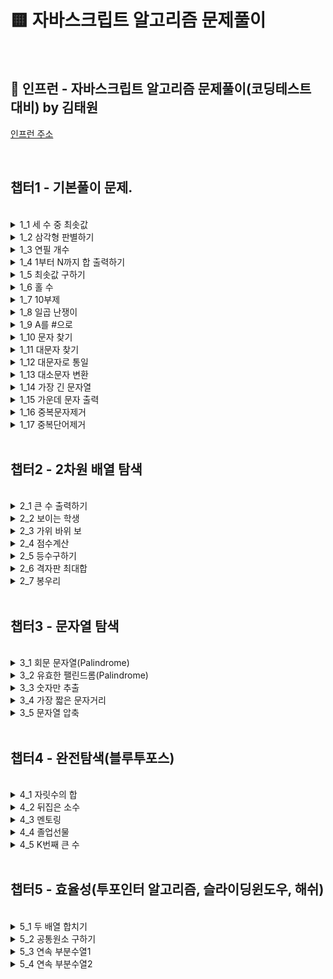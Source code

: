 # 🟨 자바스크립트 알고리즘 문제풀이 

<br>

## 📀 인프런 - 자바스크립트 알고리즘 문제풀이(코딩테스트 대비) by 김태원 

[인프런 주소](https://www.inflearn.com/course/%EC%9E%90%EB%B0%94%EC%8A%A4%ED%81%AC%EB%A6%BD%ED%8A%B8-%EC%95%8C%EA%B3%A0%EB%A6%AC%EC%A6%98-%EB%AC%B8%EC%A0%9C%ED%92%80%EC%9D%B4)

<br>

## 챕터1 - 기본풀이 문제. 

<br>

<details>
<summary>1_1 세 수 중 최솟값</summary>
<div markdown="1">       
<br>
 
 ### ❓ Question
 
 <pre>  100이하의 자연수 A, B, C를 입력받아 세 수 중 가장 작은 값을 출력하는 프로그램을 작성하 세요.(정렬을 사용하면 안됩니다) </pre>
 
 <br>
 
 ### ‼️ Solution 
 
 ```javascript
 function solution(a, b, c) {
    let answer;
    if (a < b) 
        answer = a;
    else 
        answer = b;
    if (c < answer) 
        answer = c;
    return answer;
}

console.log(solution(2, 5, 1));
 ```
 
 <br>
 
 ### ⁉️ Alternative Solution
 
  ```javascript
 function solution(a, b, c) {
    let temp = [a,b,c]
    let answer = Math.max.apply(null, temp)
    let answer2 = Math.max(...temp)

    console.log(answer)
    console.log(answer2)
}

solution(2, 5, 1)
```

 <pre>
 1. 선생님은 일단 if 문으로 간단하게 끝내셨다.
 2. 나는 Math.max를 사용하여서 값을 뽑고싶었고, 하지만 해당 메소드는 배열로 출력하면 
    NaN(Not a Number)가 출력되기 때문에 알아보니 전개연산자<Spread Operator>나 apply 메소드
    를 통해서 배열 파라미터를 전할 수 있었다.
 </pre>

</div>
</details>
 
 <details>
<summary>1_2 삼각형 판별하기</summary>
<div markdown="1">       
<br>
 
 ### ❓ Question
 
 <pre>  1길이가 서로 다른 A, B, C 세 개의 막대 길이가 주어지면 이 세 막대로 삼각형을 만들 수 있으면 
 “YES"를 출력하고, 만들 수 없으면 ”NO"를 출력한다. </pre>
 
 <br>
 
 ### ‼️ Solution
 
 ```javascript
 function solution(a, b, c) {
    let answer = "YES",
        max;
    let tot = a + b + c;
    if (a > b) 
        max = a;
    else 
        max = b;
    if (c > max) 
        max = c;
    if (tot - max <= max) 
        answer = "NO";
    return answer;
}

console.log(solution(13, 33, 17));
 ```
 
 <br>
 
 <pre>
 💬 일단 짚고 넘어가야 할 것은, 제일 긴변은 나머지 두 선의 합보다 작아서는 
    안되는 것입니다. 그렇기 때문에 if문으로 입력값 3개 중 최댓값을 구한 후, 
    sum값에서 max를 빼고, 그 값이 max 값보다 작으면 삼각형이 될 수 없다.
 </pre>

</div>
</details>
 
 <details>
<summary>1_3 연필 개수</summary>
<div markdown="1">       
<br>
 
 ### ❓ Question
 
 <pre>  연필 1 다스는 12자루입니다. 학생 1인당 연필을 1자루씩 나누어 준다고 
 할 때 N명이 학생수 를 입력하면 필요한 연필의 다스 수를 계산하는 프로그램을 작성하세요. </pre>
 
 <br>
 
 ### ‼️ Solution
 
 ```javascript
function solution(n) 
{
    let answer;
    answer = Math.ceil(n / 12);
    return answer;
}

console.log(solution(178));
 ```
 
 <br>
 
 <pre>
 💬 Math.ceil() 메소드만 알면 굉장히 간단한 문제였다. 한 다스에 12개,
    즉 입력을 12로 나누고, 나머지 값을 무조건 반올림해주면 되는 문제다.

    여기서 추가로 Math.float()는 반대로 무조건 내림값을 출력 
               Math.round()는 0.5이상은 반올림해주는 메소드. 
 </pre>

</div>
</details>
 
 <details>
<summary>1_4 1부터 N까지 합 출력하기</summary>
<div markdown="1">       
<br>
 
 ### ❓ Question
 
 <pre>  자연수 N이 입력되면 1부터 N까지의 합을 출력하는 프로그램을 작성하세요.
 </pre>
 
 <br>
 
 ### ‼️ Solution
 
 ```javascript
function solution(n) {
    let answer = 0;
    for (let i = 1; i <= n; i++) {
        answer = answer + i;
    }

    return answer;
}

console.log(solution(10));
 ```
 
 <br>
 
 ### ⁉️ Alternative Solution
 
  ```javascript
 function solution(arr){
  let answer = 0;
  let answer2 = 0;
  answer = arr.reduce((accumulator, curr) => accumulator + curr)
  arr.forEach(function(el){answer2+=el});
  
  console.log(answer2)
  return answer, 
}
arr = [1,2,3,4,5,6]
console.log(solution(arr));
```

 <pre>
 💬 배열이아닌 파라미터가 숫자하나인 입력값을 받을때 제일 단순한 방법은 
    for문으로 누적합을 구하는 것 같고 배열일때 누적합을 구하는 것도 for문
    사용을 할 수 있지만 reduce() 메소드나 forEach() 메소드로 구할 수 있다.
 </pre>

</div>
</details>

<details>
<summary>1_5 최솟값 구하기</summary>
<div markdown="1">       
<br>
 
 ### ❓ Question
 
 <pre>  7개의 수가 주어지면 그 숫자 중 가장 작은 수를 출력하는 프로그램을 작성하세요.
 </pre>
 
 <br>
 
 ### ‼️ Solution
 
 ```javascript
function solution(arr) {
    let answer,
    let min = Number.MAX_SAFE_INTEGER;
    for (let i = 1; i < arr.length; i++) {
        if (arr[i] < min) 
            min = arr[i];
        }
    answer = min;
    return answer;

}
let arr = [5,7,1,3,2,9,11];
console.log(solution(arr));
 ```
 
 <br>
 
 ### ⁉️ Alternative Solution
 
  ```javascript
 function solution(arr){
  answer = Math.min(...arr);
  return answer;
}
let arr=[5,7,1,3,2,9,11]
console.log(solution(arr));
```

 <pre>
 💬 선생님의 첫번 째 솔루션은 최솟값을 넣을 변수에 MAX_SAFE_INTEGER로 초기화
    하고, for문으로 돌리면서 그 변수와 if문으로 비교하며, 더 작으면 그 변수값에 
    최솟값을 넣는 방식이고, 대체 솔루션은 Math.min()메소드를 사용하는 건데, 
    해당 메소드는 배열을 넣으면 NaN이 나오게된다. 그래서 전개 연산자를 사용해주면
    인식하여, 정상작동하는 것을 볼 수 있다. 
 </pre>

</div>
</details>
 
 <details>
<summary>1_6 홀 수</summary>
<div markdown="1">       
<br>
 
 ### ❓ Question
 
 <pre>  7개의 자연수가 주어질 때, 이들 중 홀수인 자연수들을 모두 골라 그 합을 구하고, 고른 홀수들 중 최소값을 찾는 프로그램을 작성하세요.
 </pre>
 
 <br>
 
 ### ‼️ Solution
 
 ```javascript
function solution(nat_num){
  let answer = [], sum =0, min = Number.MAX_SAFE_INTEGER;
  for (let i =0;i<nat_num.length;i++)
  {
      if((nat_num[i]%2)!==0){
          sum += nat_num[i];
          if (nat_num[i] < min) min = nat_num[i];
      }
  }   
  answer.push(sum);
  answer.push(min);
  return answer;
}
nat_num = [12,77,38,41,53,92,85]
console.log(solution(nat_num));
 ```
 
 <br>
 
 
 <pre>
 💬 7개의 자연수중에 홀수만 골라 출력하는거니, 일단 변수 answer를 리스트로
    초기화해주고 if문으로 홀수를 골라준다음에 또 다른 if문으로 최솟값이 나올때마다
    최소 변수에 그 값을 넣어주고, push() 메소드로 answer에 넣어준다. 
 </pre>

</div>
</details>

 <details>
<summary>1_7 10부제</summary>
<div markdown="1">       
<br>
 
 ### ❓ Question
 
 <pre>  서울시는 6월 1일부터 교통 혼잡을 막기 위해서 자동차 10부제를 시행한다. 자동차 10부제는 자동차 번호의 일의 자리 숫자와 
 <br>   날짜의 일의 자리 숫자가 일치하면 해당 자동차의 운행을 금 지하는 것이다. 예를 들어, 자동차 번호의 일의 자리 숫자가 7이면 7일,
 <br>   17일, 27일에 운행하 지 못한다. 또한, 자동차 번호의 일의 자리 숫자가 0이면 10일, 20일, 30일에 운행하지 못한 다.
 <br>
   여러분들은 일일 경찰관이 되어 10부제를 위반하는 자동차의 대수를 세는 봉사활동을 하려고 한다. 날짜의 일의 자리 숫자가 주어지고 
<br>   7대의 자동차 번호의 끝 두 자리 수가 주어졌을 때 위반하는 자동차의 대수를 출력하는 프로그램을 작성하세요.
 </pre>
 
 <br>
 
 ### ‼️ Solution
 
 ```javascript
function solution(day, arr) {
    let answer = 0;
    for (let x of arr) {
        if (x % 10 == day) 
            answer++;
        }
    
    return answer;
}
arr=[25, 23, 11, 47, 53, 17, 33];
console.log(solution(3, arr));
 ```
 
 <br>
 
 <pre>
 💬  십의 자리의 숫자들을 일단 10으로 나머지 연산을 하면 1의 자리만 남겠고 그것을 날짜의 일의 자리와 
     if문으로 비교해서 걸리면 하나씩 카운트하게끔 하면 된다. 
 </pre>

</div>
</details>

 <details>
<summary>1_8 일곱 난쟁이</summary>
<div markdown="1">       
<br>
 
 ### ❓ Question
 
 <pre> 왕비를 피해 일곱 난쟁이들과 함께 평화롭게 생활하고 있던 백설공주에게 위기가 찾아왔다. 일과를 마치고 돌아온 난쟁이가 
 <br> 일곱 명이 아닌 아홉 명이었던 것이다. 아홉 명의 난쟁이는 모두 자신이 "백설 공주와 일곱 난쟁이"의 주인공이라고 주장했다. 
 <br> 뛰어난 수학적 직관력을 가지고 있던 백설공주는, 다행스럽게도 일곱 난쟁이의 키의 합이 100이 됨을 기억해 냈다.
<br> 아홉 난쟁이의 키가 주어졌을 때, 백설공주를 도와 일곱 난쟁이를 찾는 프로그램을 작성하시오.
 </pre>
 
 <br>
 
 ### ‼️ Solution
 
 ```javascript
function solution(arr){
  let answer=arr;
  let sum=answer.reduce((a, b)=>a+b, 0);
  for(let i=0; i<8; i++){
      for(let j=i+1; j<9; j++){
          if((sum-(answer[i]+answer[j]))==100){
              answer.splice(j, 1);
              answer.splice(i, 1);
          }
      }
  }
  return answer;
}
let arr=[20, 7, 23, 19, 10, 15, 25, 8, 13];
console.log(solution(arr));
 ```
 
 <br>

 <pre>
 💬  일단 모든 파라미터를 더해서 누적합을 구한다. 그리고 이중 for문으로 인덱스 i, j 번째 파라미터 둘을 더하고,
     누적합에서 빼서 100이 나오면 해당 인덱스에 파라미터를 splice()메소드로 제외시키는데 여기서, 뒤에 있는 인덱스
     j를 먼저 제외시켜주는데 이유는 인덱스를 삭제하면, 뒤에 있던 인덱스가 앞으로 당겨지기 때문이다. 
 </pre>

</div>
</details>
 
 <details>
<summary>1_9 A를 #으로</summary>
<div markdown="1">       
<br>
 
 ### ❓ Question
 
 <pre>대문자로 이루어진 영어단어가 입력되면 단어에 포함된 ‘A'를 모두 ’#‘으로 바꾸어 출력하는 프로그램을 작성하세요.
 </pre>
 
 <br>
 
 ### ‼️ Solution
 
 ```javascript
function solution(s) {
    let answer = "";
    for (let x of s) {
        if (x == 'A') 
            answer += '#';
        else 
            answer += x;
        }
    return answer;
}
let str="BANANA";
console.log(solution(str));
 ```
 
 <br>

  ### ⁉️ Alternative Solution
 
  ```javascript
function solution(s) {
    let answer = s;
    answer = answer.replace(/A/g, "#");
    return answer;
}
=let str="BANANA";
console.log(solution(str));
```

 <br>
 
 <pre>
 💬  일단 솔루션은 간단하다, for of 로 문자열을 하나씩 가져오고 'A'와 대조해 같으면 #으로 넣어주는거다.
     대안 솔루션은 replace() 라는 메소드를 사용하게 되는데, 여기서는 global을 붙여줌으로써 모든 문자열에 
     영향을 끼치게 한다. 
 </pre>
 
  참조 링크: [replace()-MDN][ref-mdn]
 
[ref-mdn]: https://developer.mozilla.org/ko/docs/Web/JavaScript/Reference/Global_Objects/String/replace "ref-replace()"
 
</div>
</details>
 
<details>
<summary>1_10 문자 찾기</summary>
<div markdown="1">       
<br>
 
 ### ❓ Question
 
 <pre>한 개의 문자열을 입력받고, 특정 문자를 입력받아 해당 특정문자가 입력받은 문자열에 몇 개 존재하는지 알아내는 프로그램을 작성하세요.
 </pre>
 
 <br>
 
 ### ‼️ Solution
 
 ```javascript
function solution(s, t){
  let answer=0;
  for(let x of s){
      if(x===t) answer++;
  }
  return answer;
}

let str="COMPUTERPROGRAMMING";
console.log(solution(str, 'R'));
 ```
 
 <br>

  ### ⁉️ Alternative Solution
 
  ```javascript
function solution(s, t) {
    let answer = s.split(t).length;
    return answer - 1;
}
let str="COMPUTERPROGRAMMING";
console.log(solution(str, 'R'));
```

<br> 
 
 <pre>
 💬  솔루션은 for of로 문자열의 문자를 하나씩 가져오고 비교하여 카운트를 하는 것이고 
     다른 방법으로는 문자열을 내가 찾아야하는 문자로 split()하여 바로 length()로
     파라미터를 카운트해주고 마지막에 -1를 한다.
 </pre>

</div>
</details>
 
<details>
<summary>1_11 대문자 찾기</summary>
<div markdown="1">       
<br>
 
 ### ❓ Question
 
 <pre>한 개의 문자열을 입력받아 해당 문자열에 알파벳 대문자가 몇 개 있는지 알아내는 프로그램 을 작성하세요.
 </pre>
 
 <br>
 
 ### ‼️ Solution
 
 ```javascript
function solution(s) {
    let answer = 0;
    for (let x of s) {
        if (x === x.toUpperCase()) 
            answer++;
        }    
    return answer;
}
let str="KoreaTimeGood";
console.log(solution(str));
 ```
 
 <br>

  ### ⁉️ Alternative Solution
 
  ```javascript
function solution(s) {
    let answer = 0;
    for (let x of s) 
    {
      let num=x.charCodeAt(); 
      if(num>=65 && num<=90) answer++;
    }
    
    return answer;
}
let str="KoreaTimeGood";
console.log(solution(str));
```

 <br>

 <pre>
 💬  첫번쨰 솔루션은 toUpperCase()메소드로 문자열을 대문자로 전부 바꿔주고, 기존 문자열과
     비교하여 카운트를하는 방법과, 다른 방법으로는 charCodeAt() 메소드로 for of로 돌려
     해당 문자열 인덱스에 해당되는 문자를 유니코드로 바꿔서 대문자 유니코드의 범주안에 들어가있으면
     카운트하는건데, 기억해둘건 대문자(65~90) / 소문자(97~122)     
 </pre>

</div>
</details>
 
<details>
<summary>1_12 대문자로 통일</summary>
<div markdown="1">       
<br>
 
 ### ❓ Question
 
 <pre>한 개의 문자열을 입력받아 해당 문자열에 알파벳 대문자가 몇 개 있는지 알아내는 프로그램 을 작성하세요.
 </pre>
 
 <br>
 
 ### ‼️ Solution
 
 ```javascript
function solution(s){         
let answer = "";
for (let x of s) {
    let num = x.charCodeAt();
    if (num >= 97 && num <= 122) 
        answer += String.fromCharCode(num - 32);
    else 
        answer += x;       
    }
return answer;
}
let str="ItisTimeToStudy";
console.log(solution(str));
 ```
 
 <br>

  ### ⁉️ Alternative Solution
 
  ```javascript
function solution(s){         
  let answer="";
  for(let x of s){
      if(x===x.toLowerCase()) answer+=x.toUpperCase();
      else answer+=x;
  }
  return answer;
}
let str="ItisTimeToStudy";
console.log(solution(str));
```

 <br>

 <pre>
 💬  첫번째 솔루션은 for of 돌리면서, 문자열 인덱스마다 문자를 유니코드를 바꾸어서 소문자 범주안에 들어있다면,
     대문자 유니코드로 바꿔준다, 알파벳마다 32씩 차이나서 fromCharCode(num-32) 이렇게 넣어준다. 
     다른 방법으로는 if에 toLowerCase()메소드를 사용해서 비교하고 소문자면 toUpperCase()로 바꿔준다. 
 </pre>

</div>
</details>

 <details>
<summary>1_13 대소문자 변환</summary>
<div markdown="1">       
<br>
 
 ### ❓ Question
 
 <pre>대문자와 소문자가 같이 존재하는 문자열을 입력받아 대문자는 소문자로 소문자는 대문자로 변환하여 출력하는 프로그램을 작성하세요.
 </pre>
 
 <br>
 
 ### ‼️ Solution
 
 ```javascript
function solution(s){  
  let answer="";
  for(let x of s){
      if(x===x.toUpperCase()) answer+=x.toLowerCase();
      else answer+=x.toUpperCase();
  }
  return answer;
}
console.log(solution("StuDY"));
 ```
 
 <br>

 <br>

 <pre>
 💬  간단하다, if문 toUpperCase()로 바꿔주고 비교해서 맞다면 소문자로 아니면 대문자로 바꿔준다. 
 </pre>

</div>
</details>

<details>
<summary>1_14 가장 긴 문자열</summary>
<div markdown="1">       
<br>
 
 ### ❓ Question
 
 <pre>N개의 문자열이 입력되면 그 중 가장 긴 문자열을 출력하는 프로그램을 작성하세요.
 </pre>
 
 <br>
 
 ### ‼️ Solution
 
 ```javascript
function solution(s) {
    let answer = "",
        max = Number.MIN_SAFE_INTEGER;
    for (let x of s) {
        if (x.length > max) {
            max = x.length;
            answer = x;
        }
    }
    return answer;
}
let str=["teacher", "time", "student", "beautiful", "good"];
console.log(solution(str));
 ```
 
 <br>

 <br>

 <pre>
 💬  최대값 변수에 Number.MIN_SAFE_INTEGER 상수를 넣어주고, for of로 인덱스마다 문자열가져와서 
     length()로 길이를 비교를 해서 제일 큰걸 answer 변수에 넣어서 출력
 </pre>

</div>
</details>

<details>
<summary>1_15 가운데 문자 출력</summary>
<div markdown="1">       
<br>
 
 ### ❓ Question
 
 <pre>소문자로 된 단어(문자열)가 입력되면 그 단어의 가운데 문자를 출력하는 프로그램을 작성하세 요. 단 단어의 길이가 짝수일 경우 가운데 2개의 문자를 출력합니다.
 </pre>
 
 <br>
 
 ### ‼️ Solution
 
 ```javascript
function solution(s) {
    let answer;
    let mid = Math.floor(s.length / 2)
    if (s.length % 2 === 1) 
        answer = s.substring(mid, mid + 1);
    else 
        answer = s.substring(mid - 1, mid + 1);
    return answer;
}
console.log(solution("study"));
 ```
 
 <br>


 ### ⁉️ Alternative Solution
 
  ```javascript
function solution(s){  
  let answer;
  let mid=Math.floor(s.length/2)
  if(s.length%2===1) answer=s.substr(mid, 1);
  else answer=s.substr(mid-1, 2);
  return answer;
}
console.log(solution("abcef"));
```

 <br>

 <pre>
 💬  첫 번째 솔루션은 mid라는 변수를 하나 만들고, 문자열 가운데 인덱스를 잡을 수 있게 값을 넣어줍니다. 
     그래서 홀수, 짝수에 따라, substring() 메소드를 이용해서 해당 인덱스에 해당되는 문자를 answer에 넣어준다.
     다른 방법은 substr() 메소드인데, 차이점이라고 한다면 두번째 파라미터에 들어간 값의 인덱스까지 출력한다. 
     substring()은 두번째 파라미터값의 전 인덱스까지 반환한다. 
 </pre>

 참조 - [substring()](https://developer.mozilla.org/ko/docs/Web/JavaScript/Reference/Global_Objects/String/substring), [substr()](https://developer.mozilla.org/ko/docs/Web/JavaScript/Reference/Global_Objects/String/substr)

</div>
</details>
 
 <details>
<summary>1_16 중복문자제거</summary>
<div markdown="1">       
<br>
 
 ### ❓ Question
 
 <pre>소문자로 된 한개의 문자열이 입력되면 중복된 문자를 제거하고 출력하는 프로그램을 작성하 세요.<br>
      제거된 문자열의 각 문자는 원래 문자열의 순서를 유지합니다.
 </pre>
 
 <br>
 
 ### ‼️ Solution
 
 ```javascript
function solution(s){  
let answer = "";
//console.log(s.indexOf("K"));
for (let i = 0; i < s.length; i++) {
    //console.log(s[i], i, s.indexOf(s[i]));
    if (s.indexOf(s[i]) === i) 
        answer += s[i];
    }
return answer;
}
console.log(solution("ksekkset"));
 ```
 
 <br>

 <br>

 <pre>
 💬  솔루션은 indexOf()라는 메소드로,  문자열 s[i]번째 인덱스에 해당되는 문자의 인덱스 번호랑 for문으로 돌리는 i랑 비교해서
     그 값이 같은 문자만 answer에 넣는다. 왜냐하면 indexOf에서 같은 문자라도 문자열에서 첫번째로 나오는 인덱스 번호만 나오기때문에
     중복값이라면 두 값이 같을 수 없다.    
 </pre>

 참조 - [indexOf()](https://developer.mozilla.org/ko/docs/Web/JavaScript/Reference/Global_Objects/Array/indexOf)
</div>
</details>

 <details>
<summary>1_17 중복단어제거</summary>
<div markdown="1">       
<br>
 
 ### ❓ Question
 
 <pre>N개의 문자열이 입력되면 중복된 문자열은 제거하고 출력하는 프로그램을 작성하세요. <br>
      출력하는 문자열은 원래의 입력순서를 유지합니다.

 </pre>
 
 <br>
 
 ### ‼️ Solution
 
 ```javascript
function solution(s){  
  let answer;
  answer=s.filter((v, i)=>{
      if(s.indexOf(v)===i) return v;
  });
  return answer;
}
let str=["good", "time", "good", "time", "student"];
console.log(solution(str));
 ```
 
 <br>

 <br>

 <pre>
 💬  filter() 메소드를 이용해서 콜백함수가 통과하는 모든 요소를 모아 새로운 배열로 반환하는데, 
     v 즉 indexOf(v)로 해당 단어의 인덱스를 뽑아서 i와 비교해서 같다면 넣고 틀리다면 그냥 넘어가는 
     식으로 중복 문자를 제거한다. 
 </pre>

 참조 - [indexOf()](https://developer.mozilla.org/ko/docs/Web/JavaScript/Reference/Global_Objects/Array/indexOf)
</div>
</details>

<br>

## 챕터2 - 2차원 배열 탐색
 
<br> 
 
 <details>
<summary>2_1 큰 수 출력하기</summary>
<div markdown="1">       
<br>
 
 ### ❓ Question
 
 <pre>N(1<=N<=100)개의 정수를 입력받아, 자신의 바로 앞 수보다 큰 수만 출력하는 프로그램을 작 성하세요.<br>
      (첫 번째 수는 무조건 출력한다)
 </pre>
 
 <br>
 
 ### ‼️ Solution
 
 ```javascript
function solution(arr){         
  let answer=[];
  answer.push(arr[0]);
  for(let i=1; i<arr.length; i++){
      if(arr[i]>arr[i-1]) answer.push(arr[i]);
  }
  return answer;
} 
let arr=[7, 3, 9, 5, 6, 12]
console.log(solution(arr))
 ```
 
 <br>

 <br>

 <pre>
 💬  일단 answer를 데이터 타입을 리스트로 초기화해주고, 배열의 0번 인덱스를 push해서 넣습니다.
     그리고 for문을 돌려 현재 i 번째가 앞 인덱스보다 크다면 하나씩 push할 수 있도록 하였습니다. 
 </pre>

 참조 - [push()](https://developer.mozilla.org/ko/docs/Web/JavaScript/Reference/Global_Objects/Array/push)
</div>
</details>
  
  <details>
<summary>2_2 보이는 학생</summary>
<div markdown="1">       
<br>
 
 ### ❓ Question
 
  <pre>선생님이 N(1<=N<=1000)명의 학생을 일렬로 세웠습니다. 일렬로 서 있는 학생의 키가 앞에 서부터 순서대로 주어질 때,<br>맨 앞에 서 있는 선생님이 볼 수 있는 학생의 수를 구하는 프로그 램을 작성하세요. (앞에 서 있는 사람들보다 크면 보이고,<br>작거나 같으면 보이지 않습니다.)
 </pre>
 
 <br>
 
 ### ‼️ Solution
 
 ```javascript
function solution(arr){         
  let answer=1, max=arr[0];
  for(let i=1; i<arr.length; i++){
      if(arr[i]>max){
          answer++;
          max=arr[i];
      }
  }
  return answer;
}
let arr=[130, 135, 148, 140, 145, 150, 150, 153];
console.log(solution(arr));
 ```
 
 <br>

 <br>

 <pre>
 💬  너무 쉬운 문제였는데, 일단 맨앞에 있는 학생은 무조건 보이므로 answer 변수는 1로 초기화하고, 
    최댓값 max 변수를 [0]번 인덱스로 초기화 후 for문으로 돌리면서 [i]번째 인덱스가 최댓값보다 크면,
    answer++, 그리고 해당 인덱스를 max변수에 치환시킨다. 
 </pre>

</div>
</details>

<details>
<summary>2_3 가위 바위 보</summary>
<div markdown="1">       
<br>
 
 ### ❓ Question
 
 <pre>A, B 두 사람이 가위바위보 게임을 합니다. 총 N번의 게임을 하여 A가 이기면 A를 출력하고, B가 이기면 B를 출력합니다.<br>
 비길 경우에는 D를 출력합니다. 가위, 바위, 보의 정보는 1:가위, 2:바위, 3:보로 정하겠습니다.<br>
 두 사람의 각 회의 가위, 바위, 보 정보가 주어지면 각 회를 누가 이겼는지 출력하는 프로그램 을 작성하세요.
 </pre>

 <bt>

 |회수|A|B|승자|
|:---:|:---:|:---:|:---:|
|1|2|1|A|
|2|3|1|B|
|3|3|2|A|
|4|1|2|B|
|5|3|3|D|

 
 <br>
 
 ### ‼️ Solution
 
 ```javascript
function solution(a, b) {
    let answer = "";
    for (let i = 0; i < a.length; i++) {
        if (a[i] === b[i]) 
            answer += "D ";
        else if (a[i] === 1 && b[i] === 3) 
            answer += "A ";
        else if (a[i] === 2 && b[i] === 1) 
            answer += "A ";
        else if (a[i] === 3 && b[i] === 2) 
            answer += "A ";
        else 
            answer += "B ";
        }
    return answer;
}
let a=[2, 3, 3, 1, 3];
let b=[1, 1, 2, 2, 3];
console.log(solution(a, b));
 ```
 
 <br>

 <br>

 <pre>
 💬  가위바위보인 건데, if문으로 A가 이기는 경우를 다 else if로 적어놓고, 처음 if에는 무승부인 경우
     else는 다 B를 반환하게한다. 
 </pre>


</div>
</details>
 
 <details>
<summary>2_4 점수계산</summary>
<div markdown="1">       
<br>
 
 ### ❓ Question
 
 <pre>시험문제의 채점 결과가 주어졌을 때, 총 점수를 계산하는 프로그램을 작성하시오.
 </pre>

<br>

|채점|점수|
|---|---|
|1|1|
|0|0|
|1|1|
|1|2|
|1|3|
|0|0|
|0|0|
|1|1|
|1|2|
|0|0|

 <br>
 
 ### ‼️ Solution
 
 ```javascript
function solution(s){
  let answer = 0;
  let score = 1;
  for (let i=0;i<s.length;i++){
    if (s[i] == 1)
    {
      answer+=score;
      score++;
    }else{
      score = 1;
    }
  }
  return answer;
}
let str = [1,0,1,1,1,0,0,1,1,0];
console.log(solution(str));
 ```


 <br>

 <pre>
 💬  for문으로 인덱스가져오고, if로 비교해서 채점이 1이면 score변수로 더하고 score++,
    그 다음 인덱스에서도 채점이 1이면 더해진 score로 다시 더하고 아니라면 score, 1로 초기화한다. 
 </pre>


</div>
</details>
 
<details>
<summary>2_5 등수구하기</summary>
<div markdown="1">       
<br>
 
 ### ❓ Question
 
 <pre>N(1<=N<=100)명의 학생의 국어점수가 입력되면 각 학생의 등수를 입력된 순서대로 출력하는 프로그램을 작성하세요.
 </pre>

<br>
 
 ### ‼️ Solution
 
 ```javascript
function solution(s){
    let answer = [];
    let rank = s.length;
    for(let i = 0; i<s.length; i++){
      for(let j = 0;j<s.length; j++ ){
        if ( s[i] > s[j]){
          rank--;
        }
      }
      answer.push(rank);
      rank = 5;
    }
  return answer;
}
let str = [65,90,38,99,53];
console.log(solution(str));
 ```


 <br>

 ### ⁉️ Alternative Solution
 
  ```javascript
function solution(arr) {
    let n = arr.length;
    let answer = Array.from({length: n}, () => 1);
    for (let i = 0; i < n; i++) {
        for (let j = 0; j < n; j++) {
            if (arr[j] > arr[i]) 
                answer[i]++;
            }
        }
    return answer;
}
let arr=[87, 89, 92, 100, 76];
console.log(solution(arr));
```

<br>

 <pre>
 💬  내가 생각한 솔루션은 rank라는 변수로 일단 length로 최하 숫자로 맞춰놓고 
    for문을 두개 돌려서, 부모 for문보다  자식 for문이 더 높으면 rank에서 1씩빼게
    하여서 구현했다. 

    그리고 모범 솔루션에서는 Array.from 메소드를 사용하였는데, 이걸 사용해지니 더 깔끔하게
    코드가 개선되었는데, 이중 for문을 통해 풀어내는건 같았으나 이 메소드는 
    Array.from({length: n}, () => 1) 이런식으로 하면 새로운 배열을 만들어내는데, 
    n만큼의 length를 다 요소 1로 재 생성한다.
    </pre>


</div>
</details>
 <details>
<summary>2_6 격자판 최대합</summary>
<div markdown="1">       
<br>
 
 ### ❓ Question
 
 <pre>N*N의 격자판이 주어지면 각 행의 합, 각 열의 합, 두 대각선의 합 중 가 장 큰 합을 출력합 니다.
 </pre>

 |10|13|10|12|15|
|--|--|--|--|--|
|12|39|30|23|15|
|11|25|50|53|15|
|19|27|29|37|27|
|19|13|30|13|19|

<br>
 
 ### ‼️ Solution
 
 ```javascript
function solution(arr){
  let answer = Number.MIN_SAFE_INTEGER;
  let n = arr.length;
  let sum1 = 0;
  let sum2 = 0;

  for(let i=0;i<n;i++){
    sum1=sum2=0;
    for(let j=0;j<n;j++){
      sum1 += arr[i][j] 
      sum2 += arr[j][i]
    }
    answer = Math.max(answer,sum1,sum2);
  }

  sum1=sum2=0;
  for(let i=0;i<n;i++)
    {
      sum1 += arr[i][i] 
      sum2 += arr[i][n-1-i]
    }
    answer = Math.max(answer,sum1,sum2);
  
  return answer;
}
let arr = [[10,13,10,12,15],
           [12,39,30,23,11],
           [11,25,50,53,15],
           [19,27,29,37,27],
           [19,13,30,13,19]];
console.log(solution(arr));
 ```
 

<br>

 <pre>
 💬  이거는 내가 잘 몰라서 모범답안을 보는 수 밖에 없었다. 
    일단 이중 for문으로 한번 Math.max()로 통해 제일 높은 값을 뽑아 answer에 넣고,
    그리고 문제는 대각선이였는데, [i][i], [i][n-1-i] 이렇게 넣으면 대각선 인덱스가
    잡혔는데, 다음에 한번더 풀어보면서 익숙해져야겠다. 
    </pre>


</div>
</details>
 <details>
<summary>2_7 봉우리</summary>
<div markdown="1">       
<br>
 
 ### ❓ Question
 
 <pre>지도 정보가 N*N 격자판에 주어집니다. 각 격자에는 그 지역의 높이가 쓰여있습니다.<br> 각 격자 판의 숫자 중 자신의 상하좌우 숫자보다 큰 숫자는 봉우리 지역입니다.<br>봉우리 지역이 몇 개 있는 지 알아내는 프로그램을 작성하세요.<br>
격자의 가장자리는 0으로 초기화 되었다고 가정한다.<br>
만약 N=5 이고, 격자판의 숫자가 다음과 같다면 봉우리의 개수는 10개입니다.
 </pre>

 |0|0|0|0|0|0|0|
|--|--|--|--|--|--|--|
|0|5|3|7|2|3|0|
|0|3|7|1|6|1|0|
|0|7|2|5|3|4|0|
|0|4|3|6|4|1|0|
|0|8|7|3|5|2|0|
 |0|0|0|0|0|0|0|

<br>
 
 ### ‼️ Solution
 
 ```javascript
function solution(arr) {
    let answer = 0;
    let n = arr.length;
    let dx = [-1, 0, 1, 0];
    let dy = [0, 1, 0, -1];
    for (let i = 0; i < n; i++) {
        for (let j = 0; j < n; j++) {
            let flag = 1;
            for (let k = 0; k < 4; k++) {
                let nx = i + dx[k];
                let ny = j + dy[k];
                if (nx >= 0 && nx < n && ny >= 0 && ny < n && arr[nx][ny] >= arr[i][j]) {
                    flag = 0;
                    break;
                }
            }
            if (flag) 
                answer++;
            }
        }
    return answer;
}
 let arr=[[5, 3, 7, 2, 3], 
[3, 7, 1, 6, 1],
[7, 2, 5, 3, 4],
[4, 3, 6, 4, 1],
[8, 7, 3, 5, 2]];
console.log(solution(arr));
 ```
 

<br>

 <pre>
 💬  이것도 너무 어려워서 내가 모범답안을 볼 수 밖에 없었다 ㅠㅠ
    이중문을 일단 만들어서 좌표를 만들고, flag 변수를 하나 만들어서, 4 방향이 다 
    [i][j]좌표보다 크면 flag는 0으로 바뀌고 break; 로 넘어가고 반대면 flag는 그대로
    살아있을것이고 이게 그대로 count++가 되어서 세게되는것인데, if에 좌표 outofrange
    구간은 거르기 위해 nx,ny가 0보다 같거나 크게, 그리고 arr.length보다는 무조건 작게
    하게끔 필터링을 만들어서 방지한다. 
    </pre>


</div>
</details>

<br>


 ## 챕터3 - 문자열 탐색
 
  <br>
 
 <details>
<summary>3_1 회문 문자열(Palindrome)</summary>
<div markdown="1">       
<br>
 
 ### ❓ Question
 
 <pre>앞에서 읽을 때나 뒤에서 읽을 때나 같은 문자열을 회문 문자열이라고 합니다. 문자열이 입력되면 해당 문자열이 회문 문자열이면 "YES", 회문 문자열이 아니면 <br>
 “NO"를 출력 하는 프로그램을 작성하세요.
 </pre>


 <br>
 
 ### ‼️ Solution
 
 ```javascript
function palindrome(str)
{
  const sentence = str.toLowerCase();
  let rev_sen = '';
  for (let i=sentence.length-1; i >= 0; i--){
     rev_sen += sentence[i];
  }
  if (sentence == rev_sen)
    return "YES";
  else return "NO";
}
const str = "goog"
console.log(palindrome(str))
 ```
 
 <br>

 ### ⁉️ Alternative Solution
 
  ```javascript
// 각자 반대편에 해당되는 인덱스와 비교 

 function solution(s){
  let answer = "Yes";
  s=s.toLowerCase();
  let len=s.length;
  for (let i =0; i<Math.floor(len/2);i++){
    if (s[i]!==s[(len-1)-i]) return "No"
  }
  return  answer;
}
let str = "good";
console.log(solution(str))

// split().reverse().join() 메소드를 이용한 방법

function solution(s){
  let answer = "Yes";
  s=s.toLowerCase();
  if( s !== s.split('').reverse().join(''))
    return "No";

  return answer;
}
let str = "goog";
console.log(solution(str))
```

 <br>

 <pre>
 💬  첫번째로 내가 직접 생각한 솔루션은 일단 문자열을 전부 소문자로
     바꿔주는 건 공통적이고, 문자열 인덱스를 반대로 for문을 돌리며
     다른 문자열 변수에 더해준다음, 최종 기존 문자열과 반대로 넣은 
     문자열과 비교하여 정답 반환했다.
    
    내가 보는 강의에서 총 2가지의 다른 솔루션을 알려주셨는데, 하나는
    문자열을 반으로 나누어, 서로 마주보는 인덱스끼리 for문을 돌려 하
    나라도 틀린게 나오면 바로 정답을 반환하는 거였고, 

    다른 하나는 split('')으로 문자열을 원소로 만든다음, reverse()
    메소드로 리스트를 뒤집어 준다음 join('')으로 합쳐주어 다시 문자열로
    만들어주었다. 그다음 비교문을 돌려 정답 반환을 하였다. 
 </pre>


</div>
</details>

 <details>
<summary>3_2 유효한 팰린드롬(Palindrome)</summary>
<div markdown="1">       
<br>
 
 ### ❓ Question
 
 <pre>앞에서 읽을 때나 뒤에서 읽을 때나 같은 문자열을 팰린드롬이라고 합니다.문자열이 입력되면 해당 문자열이 팰린드롬이면 "YES", <br>
 아니면 “NO"를 출력하는 프로그램을 작성하세요. 단 회문을 검사할 때 알파벳만 가지고 회문을 검사하며, 대소문자를 구분하지 않습니다. 알파벳 이외의 문자들의 무시합니다.
 </pre>


 <br>
 
 ### ‼️ Solution
 
 ```javascript
function palindrome(str)
{
  var regExp = /[\{\}\[\]\/?.,;:|\)*~`!^\-_+<>@\#$%&\\\=\(\'\"]/gi;
  const t = str.toLowerCase().replace(regExp, "")
  for (let i = 0; i < Math.floor(t.length/2); i++)
    if (t[i] !== t[t.length-i-1]) return "NO"
  return "YES"
}
const str = "found7, time: study; Yduts; emit, 7Dnuof"
console.log(palindrome(str))
 ```
 
 <br>

 ### ⁉️ Alternative Solution
 
  ```javascript
function palindrome(str)
{
  let answer = "yes"
  const t = str.toLowerCase().replace(/[^a-z]/g, '')
  if(t !== t.split('').reverse().join('')) return "No";

  return answer;
}
const str = "found7, time: study; Yduts; emit, 7Dnuof"
console.log(palindrome(str))
```

 <br>

 <pre>
 💬  내가 직접풀어본 솔루션으로는 특수문자 체크 정규식을 가져와서
     특수문자를 제거 및 소문자로 통일하고, for문으로 각자 
     대응하는 index를 비교하면서 정답을 반환하는 식으로 하였고,

    강의에서 나온 모범답안은 일단 나처럼 특수문자 체크 정규식을 인터넷
    에서 가져오지 않고 replace(/[^a-z]/g,'') 이렇게하면 a-z를
    제외한 모든 요소가 제외시킨다는걸 알게되었다. 그리고 이걸 여느 회문
    문자열 문제와 같이 매소드를 통해 반대로 돌리고, 통째로 문자열을
    두개 비교해서 정답을 반환하셨다.   
 </pre>


</div>
</details>

<details>
<summary>3_3 숫자만 추출</summary>
<div markdown="1">       
<br>
 
 ### ❓ Question
 
 <pre>앞문자와 숫자가 섞여있는 문자열이 주어지면 그 중 숫자만 추출하여 그 순서대로 자연수를 만 듭니다.<br>만약 “tge0a1h205er”에서 숫자만 추출하면 0, 1, 2, 0, 5이고 이것을 자연수를 만들면 1205 이 됩니다.<br>추출하여 만들어지는 자연수는 100,000,000을 넘지 않습니다.
 </pre>


 <br>
 
 ### ‼️ Solution
 
 ```javascript
function palindrome(str)
{
  let t = str.toLowerCase().replace(/[a-z]/g,'').split('')
    while(true){
      if (t[0] <= 0)
        t.shift();
      else return t.join('');
    } 
}
const str = "00030501020000g0en2T0145s8eSoft"
console.log(palindrome(str))
 ```
 
 <br>

 ### ⁉️ Alternative Solution
 
  ```javascript

//isNaN(), parseInt() 메소드를 통한 추출

function solution(str)
{
  let answer ="";
  for (let x of str){
    if (!isNaN(x)) answer+=x;
  }
  return parseInt(answer);
}
const str = "g0en2T0s8eSoft"
console.log(solution(str))

// parseInt사용 못할 시, 수학적 접근법으로 추출

function solution(str)
{
  let answer =0;
  for (let x of str){
    if (!isNaN(x)) answer = answer*10+Number(x);
  }
  return answer;
}
const str = "g0en2T0s8eSoft"
console.log(solution(str))
```

 <br>

 <pre>
 💬  내가 직접한 솔루션은 일단 숫자만 남게끔 정규식으로 다른 문자들 삭제,
    그리고 split('')로 배열로 만든다음 첫번째 인덱스에 0보다 작은 값이
    나오면 제거할때 까지 무한루프를 돌리고, else 시 반환하면서, join('')

     일단 강의에서는 for of을 통해 문자열의 요소를 하나씩 가져오고, 
    if문안에 isNaN()으로 문자열을 필터링하여, int 변수에 숫자들을
    그대로 더해주고, 마지막 반환할때 parseInt()를 사용해 자연수로 만듬

     두번째 방법으로는 만약 코딩테스트할때 parseInt()를 사용하지 못하게
    했을 상황을 가정하여, isNaN은 똑같이 사용하나, int 변수에 넣을 때,
    answer = answer*10+Number(x) 이런식으로 맨앞자리에 0이 들어가면
    자연스레 0이되는 수학적 접근으로 해결 할 수 있었다.
 </pre>


</div>
</details>
 
 <details>
<summary>3_4 가장 짧은 문자거리</summary>
<div markdown="1">       
<br>
 
 ### ❓ Question
 
 <pre>한 개의 문자열 s와 문자 t가 주어지면 문자열 s의 각 문자가 문자 t와 떨어진 최소거리를 출 력하는 프로그램을 작성하세요.
 </pre>


 <br>
 
 ### ‼️ Solution
 
 ```javascript
function solution(str, cha)
{
  let answer = [];
  let P = 1000;
  for (let x of str){
    if (x === cha){
      P=0;
      answer.push(P)
    }else{
      P++;
      answer.push(P)
    }
  }
  P=1000;
  for (let i = str.length-1;i>=0;i--){
      if (str[i]===cha){
        P=0;  
      }
      else{
        P++;
        answer[i]=Math.min(answer[i], P);
      }
  }
  return answer;
}
const str = "teachermode"
const cha = 'e'
console.log(solution(str,cha))
 ```


 <br>

 <pre>
 💬  한참 고민하다가 결국엔 솔루션을 봐버렸다. 이해하기 위해서 몇번이나 멈춰서 생각한거 같은데, for문을 두번 쓸줄이야.. 
     일단 처음에는 indexOf 라는 메소드를 사용해서 풀으려고 했으나 fromIndex를 설정하면  오른쪽으로만 계산하는 경향이 있어서 과감히 포기했다. 
     강의에서 본 솔루션은 일단 한 변수를 일단 큰값으로 정해놓고, 찾고자하는 문자를 for문을 돌려 만나게 되면 초기화하고, 멀어질수록 그 카운터에 +한다. 
     하지만 결국 이렇게하면 오른쪽으로만 보게되는 꼴인데, 또 다른 for문으로 마지막 인덱스부터 반대로 내려오게끔 해놓은 다음에 같은 자리 인덱스를 
     마지막에 Math.min(a,b)를 통해서 더 카운터가 작은 값을 넣으면서 정답을 변환하였다. 나중에 다시 풀어봐야겠다.. 
 </pre>


</div>
</details>
 
 <details>
<summary>3_5 문자열 압축</summary>
<div markdown="1">       
<br>
 
 ### ❓ Question
 
 <pre>알파벳 대문자로 이루어진 문자열을 입력받아 같은 문자가 연속으로 <br>반복되는 경우 반복되는 문자 바로 오른쪽에 반복 횟수를 표기하는 방법으로<br>
  문자열을 압축하는 프로그램을 작성하시 오. 단 반복횟수가 1인 경우 생략합니다.
 </pre>


 <br>
 
 ### ‼️ Solution
 
 ```javascript
function solution(str)
{
  let answer = "";
  let letter ;
  let cnt = 1;
  for (x of str ){
    if (letter != x){
      if ( cnt > 1 ){
        answer += String(cnt)
        cnt = 1;
      }
      letter = x
      answer += x;
    }else cnt++;
  }
  return answer;
}
const str = "KKHSSSSSSSE"
console.log(solution(str))
 ```


 <br>

 <pre>
 💬  선생님이랑 솔루션이 얼추 비슷한거 같아서, 내꺼에 조금만 수정을 했었다.
     나는 일단 문자열을 무조건 배열로 바꾸려는 습관이 있는데, 선생님꺼는 
     문자열 그대로 받아서 인덱스를 넣고 하시더라.. 나는 for of로 문자열에서
     하나씩 가져와 하나 전에 나왔던 것과 비교해서, if문을 구성해 풀었고,
     모범 솔루션도 얼추 비슷했다.
 </pre>


</div>
</details>

   <br>
 
 ## 챕터4 - 완전탐색(블루투포스)
 
  <br>
 
 <details>
<summary>4_1 자릿수의 합</summary>
<div markdown="1">       
<br>
 
 ### ❓ Question
 
 <pre>N개의 자연수가 입력되면 각 자연수의 자릿수의 합을 구하고, 그 합이 최대인 자연수를 출력 하는 프로그램을 
 작성하세요. 자릿수의 합이 같은 경우 원래 숫자가 큰 숫자를 답으로 합니다. 만약 235 와 1234가 동시에 답이 
 될 수 있다면 1234를 답으로 출력해야 합니다.
 </pre>

<br>
 
 ### ‼️ Solution
 
 ```javascript
function solution(arr){
  let answer;
  let max = Number.MIN_SAFE_INTEGER;

  for (let x of arr){
    let sum=0;
    let tmp = x;
    while(tmp){
      sum+=(tmp%10);
      tmp=Math.floor(tmp/10);
    }
    if(sum>max){
      max = sum;
      answer = x;
    }else if ( sum===max){
      if(x>answer)answer=x;
    }
  }
  return answer;
}
const arr = [128,460,603,444,521,137,123];
console.log(solution(arr));
 ```
 
 <br>

  ### ⁉️ Alternative Solution
 
  ```javascript
function solution(n, arr){
let answer, max = Number.MIN_SAFE_INTEGER;
for (let x of arr) {
    let sum = x.toString().split('').reduce((a, b) => a + Number(b), 0);
    if (sum > max) {
        max = sum;
        answer = x;
    } else if (sum === max) {
        if (x > answer) 
            answer = x;
        }
    }
return answer;
}
let arr=[128, 460, 603, 40, 521, 137, 123];
console.log(solution(7, arr));
```
 
<br>

 <pre>
 💬  일단 입력이 숫자라는 가정하에 for of로 요소하나씩 가져와서 해당 요소는 
    건들면 안되니까 임시로 다른변수에 넣은 다음에 while문을 하나 만들고 
    sum+=(tmp%10) 를 통해 sum 변수에 요소값을 10으로 나눈 후 나머지값을 더하게 만든다. 
    그리고 original값은 따로 answer에 보관하고 if 문을통해 먼저 만들어놓은 max와 sum을 비교하여 
    sum이 더 크면 대체해주고, 만약 sum값이 같은걸 고려해서 else if 문을 만들어 original 요소값이 
    더 큰지 비교하여 그런 상황에 대비했다. 

    다른 방법은 문자열로 만들어서 해결해보는 방식인데, 똑같이 for of 문으로 
    요소값을 가져오고 toString().split('') 통해 문자열 한 디짓씩으로 나눈다음에 
    reduce((a, b) => a + Number(b), 0) 메소드를 통해 
    디짓하나하나를 더해준다. 그런데 b에 Number을 붙여주지 않으면 숫자로 
    안 더해지고 그냥 옆에 붙어버린다. 그리고 아래는 똑같다. 
    </pre>


</div>
</details>


<details>
<summary>4_2 뒤집은 소수</summary>
<div markdown="1">       
<br>
 
 ### ❓ Question
 
 <pre>N개의 자연수가 입력되면 각 자연수를 뒤집은 후 그 뒤집은 수가 소수이면 그 소수를 출력하 는 프로그램을 작성하세요. 예를 들어 32를 뒤집으면 23이고, 23은
  소수이다. 그러면 23을 출 력한다. 단 910를 뒤집으면 19로 숫자화 해야 한다. 첫 자리부터의 연속된 0은 무시한다.
 </pre>

<br>
 
 ### ‼️ Solution
 
 ```javascript
function isPrime(val){
  if(val===1)return false;
  for(let i = 2; i <= parseInt(val/2); i++){
    if(val%i===0) return false;
  }
  return true;
}

function solution(arr){
  let answer = [];
  for(let x of arr){
    let res=0;
    while(x){
      let t=x%10
      res=res*10+t
      x=parseInt(x/10);
    }
    if (isPrime(res)) answer.push(res);
  }
return answer;
}
const arr = [32,55,62,20,250,370,200,30,100];
console.log(solution(arr));       
 ```
 
 <br>

  ### ⁉️ Alternative Solution
 
  ```javascript
function isPrime(val){
  if(val===1)return false;
  for(let i = 2; i <= parseInt(val/2); i++){
    if(val%i===0) return false;
  }
  return true;
}

function solution(arr){
  let answer = [];
  for(let x of arr)
  {
    let res=Number(x.toString().split('').reverse().join(''));
    if (isPrime(res)) answer.push(res);
  }
return answer;
}
const arr = [32,55,62,20,250,370,200,30,100];
console.log(solution(arr));       
```
 
<br>

 <pre>
 💬  일단 선생님의 첫번째 솔루션은 문자열로바꿔서 하는 형태가 아닌 수학적으로
    접근하여, 정수 타입은 그대로 진행했다. for of를 통해서 문자열에서 숫자를 하나씩 가져온다. 
    그리고 하나씩 가져온 정수를 while()문을 열어서 조건을
    인자로 넣는다. 그렇게 let t=인자%10로 t에 일의 자리를 넣어준다. 
    그리고 0으로 먼저 초기화되어있었던 res에 res*10+t를하는데 그러면 
    res는 일의자리를 가져간다. 그 다음 x=parseInt(x/10) 아까 남아있던
    몫을 마저 10으로 나눠준다. 그러면 x는 뒤집어질때에 일의 자리 숫자가 된다.
    다시 while문이 돌아와 아까 그 x가 1이하 값이 되면 escape한다음 소수 인지 검사하는데, 
    해당 검사하는 것을 함수로 따로 만들어 놓는다, 여기서 소수체크하는 방법을 알았는데, 해당 정수를
    2 ~ 정수의 절반 까지 모든 수를 나머지 연산을 해보고 다 0이 한번이라도 나온다면 소수가 아닌것이다.


    다른 솔루션은 한번 문자열 형태로 바꾼다음에 뒤집어서 모든 문자열을 바꿔놓고 소수를 체크해보는 방법이다.
    toString().split('').reverse().join(''); 
    </pre>


</div>
</details>

<details>
<summary>4_3 멘토링</summary>
<div markdown="1">       
<br>
 
 ### ❓ Question
 
 <pre> A학생이 멘토, B학생이 멘티가 된고, 멘토는 M번의 수학테스트에서 모두 멘티보다 등수가 앞서야합니다. 
       M번동안 모두 앞선 멘토 멘티 짝을 총 몇개나 만들 수 있는지 출력하시오.
 </pre>

<br>
 
 ### ‼️ Solution
 
 ```javascript
function solution(test){
  let answer = 0, temp=[];
  let m=test.length;
  let n=test[0].length

  for ( let i = 1; i <=n; i++){
    for(let j =1; j<=n; j++){
      let cnt = 0;
      for (let k = 0; k < m; k++)
      { 
        let pi=pj=0;
        for ( let s = 0; s<n; s++){
          if (test[k][s]===i) pi=s;
          if (test[k][s]===j) pj=s;
        }
        if(pi<pj) cnt++;
      }
      if(cnt===m) {
        temp.push([i,j]);
        answer++;
      }
  }
}
  return answer;
}
let arr = [[3,4,1,2],
           [4,3,2,1],
           [3,1,4,2]];

console.log(solution(arr));
     
 ```
 
 <br>

 <pre>
 💬  한참동안 생각해봤지만 도저히 답이 안나와서 인강을 보고 이해하려 노력했으나 아직 완벽히
    이해는 못한 상태이다. 이 문제도 다시 돌아와서 꼭 한번 다시 풀어봐야할 과제이다. 
    풀이를 해보자면 일단 모든 참여자 1~4번 참여자들에 대해서 다 for문으로 모든 경우의 수를
    돌아봐 줘야한다. 그래서 첫 i,j번 멘토와 멘티에 대한 반복문인거고, 다음에 나온 
    k,s는 K행에 S열로 다 돌아주면서 i,j번 참가자가에 대한 S값(순위)을 임시 변수에 넣어주고
    행마다 끝나면 멘토가 멘티보다 S값(순위)가 낮다면, cnt++하여 모든 행이 끝나고 나선 cnt값이 
    행의 length값보다 높은거라면 해당 i,j번 짝의 멘토가 모두 높은거니 answer변수에 1을 추가하면서 
    모든 경우의 수를 돌며, answer를 반환한다. 
    </pre>


</div>
</details>
 
 <details>
<summary>4_4 졸업선물</summary>
<div markdown="1">       
<br>
 
 ### ❓ Question
 
 <pre> 현재 예산으로 최대 몇 명의 학생에게 선물을 사줄 수 있는지 구하는 프로그램을 작성하세요. 
 선생님은 상품 하나를 50% 할인해서(반 가격) 살 수 있는 쿠폰을 가지고 있습니다. 배송비는 할인에 포함되지 않습니다.
 </pre>

<br>
 
 ### ‼️ Solution
 
 ```javascript
function solution(budget, arr){
  let answer= 0;
  let n = arr.length;
  arr.sort((a,b)=>(a[0]+a[1])-(b[0]+b[1]))

  for(let i = 0; i<n; i++){
    let money= budget-(arr[i][0]/2+arr[i][1])
    let cnt=1;
    for(let j=0; j<n; j++){
      if(j!==i && (arr[j][0]+arr[j][1]) > money) break;
      if(j!==i && (arr[j][0]+arr[j][1]) <= money){
        money -= arr[j][0]+arr[j][1];
        cnt++;
      }
    }
    answer=Math.max(answer,cnt);
  }
  return answer;
}
budget = 28;
let arr = 
[ [6,6],
  [2,2],
  [4,3],
  [4,5],
  [10,3]]
console.log(solution(budget, arr));
 ```
 
 <br>

 <pre>
 💬  이 문제도 결국 내가 못 풀고, 인강을 따라 봤다. 선생님께서는 일단
    배열을 sort()를 이용해서 오름차순으로 문들어 주셨고, 다 더해보면서 값을 
    찾아내야하니 for문을 만드는데, 일단 돌자마자 첫 i번째 인덱스에서 쿠폰을 맥이고,
    해당 인덱스의 값을 예산에서 빼고 남은돈으로 다음 j번째 인덱스들의 상품들의 합을
    빼주어 그 값이 0보다 작으면 break되게 설정해주어, 구매 가능할때마다 cnt를 넣어
    전체 for문이 끝날때마다 Math.max()를 사용해 제일 많은 제품이 구매할 수 있다면
    몇개인지 세는.. 그런 문제였는데 역시 어렵다. 다시 해봐야겠다.
    </pre>


</div>
</details>

 
 <details>
<summary>4_5 K번째 큰 수</summary>
<div markdown="1">       
<br>
 
 ### ❓ Question
 
 <pre> 3장을 뽑아 각 카드에 적힌 수를 합한 값을 기록하려 고 합니다. 
 3장을 뽑을 수 있는 모든 경우를 기록합니다. 
 기록한 값 중 K번째로 큰 수를 출력 하는 프로그램을 작성하세요.
 </pre>

<br>
 
 ### ‼️ Solution
 
 ```javascript
function solution(k,arr){
  let answer =[];
  let total= [];
  let rank = k-1
  for (let i = 0; i < arr.length; i++){
    for (let j = 0; j<arr.length; j++){
      if (j===i) break;
      for(let s = 0; s<arr.length; s++){
        if(s===j || s===i)break;
        total.push(arr[i]+arr[j]+arr[s]);
      }
    }
  }
  answer = total.sort((a,b)=>(b-a)).filter((v,i)=>total.indexOf(v)===i)
  return answer[rank];
}
k = 3;
arr = [13,15,34,23,45,65,33,11,26,42];
console.log(solution(k,arr));
 ```
 
 <br>

 ### ⁉️ Alternative Solution
 
  ```javascript
 function solution(n, k, card) {
  let answer;
  let tmp = new Set();
  for(let i = 0; i < n; i++){
    for(let j = i+1 ; j<n ; j++){
      for(let k=j+1; k<n; k++){
        tmp.add(card[i]+card[j]+card[k]);
      }
    }
  }
  let a=Array.from(tmp).sort((a,b)=>(b-a));
  answer=a[k-1];
  return answer;
}
let arr = [13, 15, 34, 23, 45, 65, 33, 11, 26, 42];
console.log(solution(10,3,arr));

```

<br>

 <pre>
 💬  전 두 문제보다는 훨씬 쉬웠는데, 내가 한 방법은 총 3장의 카드를 뽑아야하니,
    3중 for문으로 돌리는데 전에 for문에서 사용한 index는 피해야하니, if문으로 
    전 for문의 index는 break가 나와 탈출시키고, 제일 안쪽 for문에서 미리 만들어
    놓은 배열 변수에 3개의 인덱스에 대한 합을 push한 후, sort()로 내림차 순으로
    만들고, filter()를 통해 중복값을 제거한다음에 answer에 [k-1]인덱스를 적용해 
    반환하여 정답을 받아 내였다. 

    선생님도 나랑 비슷하게 사용하셨는데, 중복값 제거를 set으로 진행하셨고, for문에서
    전 for문과 인덱스가 겹치지 않게하려고 첫 조건에 +1을 하셔서 처리했고, new Set()으로
    선언한 변수에 .add()사용해 합산값을 넣어줬다.  sort는 배열에서만 먹히므로, 
    새로운 변수에 Array.from(Set변수)를 사용해 새 배열을 만들어 내림차순으로 만들고
    answer 반환하여 정답을 얻어내셨다. 
  </pre>


</div>
</details>


  <br>
 
 ## 챕터5 - 효율성(투포인터 알고리즘, 슬라이딩윈도우, 해쉬)
 
  <br>
 
 <details>
<summary>5_1 두 배열 합치기</summary>
<div markdown="1">       
<br>
 
 ### ❓ Question
 
 <pre> 오름차순으로 정렬이 된 두 배열이 주어지면 두 배열을 오름차순으로 합쳐 출력하는 프로그램 을 작성하세요.
 </pre>

<br>
 
 ### ‼️ Solution
 
 ```javascript
function solution(arr1, arr2) {
  let answer = [];
    answer = arr1.concat(arr2).sort((a,b)=>(a-b));
  return answer;
}
arr1 = [1,3,5];
arr2 = [2,3,6,7,9];
console.log(solution(arr1,arr2));
 ```
 
 <br>

 ### ⁉️ Alternative Solution
 
  ```javascript
 function solution(arr1, arr2) {
  let answer = [];
  let n = arr1.length;
  let m = arr2.length;
  let p1=p2=0;

  for(let i = 0 ; i < n ; i++){
    for( let j = i+1 ; j < n ; j++){
      if (arr1[i] > arr1[j]) {
        let tmp = arr1[i];  
        arr1[i] = arr1[j];
        arr1[j] = tmp;
      }
    }
  }
  for( let i = 0; i < m; i++){
    for( let j = i+1 ; j < m ; j++){
      if (arr2[i] > arr2[j]) {
        let tmp = arr2[i];  
        arr2[i] = arr2[j];
        arr2[j] = tmp;
      }
    }
  }

  while(p1<n && p2<m){
      if(arr1[p1]<=arr2[p2]) answer.push(arr1[p1++]);
      else answer.push(arr2[p2++]);
  }
  while(p1<n) answer.push(arr1[p1++]);
  while(p2<m) answer.push(arr2[p2++]);

  return answer;
}
arr1 = [3,7,9];
arr2 = [1,3,4,5,6];
console.log(solution(arr1,arr2));
```

<br>

 <pre>
 💬  내가 생각한 솔루션은 일단 concat 메소드로 두개의 배열합치고, sort로 오름차 순으로 만들어서 반환 후 출력했다. 간단하게.

     그런데 선생님은 투포인터 알고리즘으로 푸신다고 나랑 좀 다르게하셨다. 일단 그리고 이게 조건이 일단 오름차순으로 주어진다는 조건이고
     sort메소드를 사용하면 NlogN이라서 병합정렬을 배우기 위해서라도 저런식으로 하셨다고 한다. 그렇게 배열을 오름차순으로 바꿔주고, 
     while문을 만들어서 arr1에 p1인덱스자리가 arr2에 p2인덱스자리의 숫자보다 작으면 answer에 push하고 인덱스카운터를 올려주는 식으로
     처리한다음 둘 중에 하나라도 최대 인덱스까지 끝나면 다른 while문 두개를 만들어서 남은 배열의 나머지를 쭉 넣어버리는 while문을 추가하셔서
     푸셨다. 
  </pre>


</div>
</details>

 <details>
<summary>5_2 공통원소 구하기</summary>
<div markdown="1">       
<br>
 
 ### ❓ Question
 
 <pre> A, B 두 개의 집합이 주어지면 두 집합의 공통 원소를 추출하여 오름차순으로 출력하는 프로 그램을 작성하세요.
 </pre>

<br>
 
 ### ‼️ Solution
 
 ```javascript
function solution(arr1,arr2){
  let answer = [];

  for (let x of arr1){
    for( let y of arr2){
      if(x === y)
      answer.push(x);
    }
  }
  return answer.sort((a,b)=>(a-b));
}
let arr1 = [1,3,9,5,2]
let arr2 = [3,2,5,7,8]
console.log(solution(arr1,arr2))

 ```
 
 <br>

 ### ⁉️ Alternative Solution
 
  ```javascript
function solution(arr1,arr2){
  let answer = [];
  arr1.sort((a,b)=>(a-b));
  arr2.sort((a,b)=>(a-b));
  let p1=p2=0;
  
  while(p1<arr1.length && p2<arr2.length){
    if (arr1[p1] === arr2[p2]){
      answer.push(arr2[p2++]);
      p1++
    }
    else if (arr1[p1] < arr2[p2]){
      p1++
    }
    else p2++;
  }
  return answer
}
let arr1 = [1,3,9,5,2]
let arr2 = [3,2,5,7,8]
console.log(solution(arr1,arr2))
```

<br>

 <pre>
 💬  나는 일단 for of를 사용해 첫번째 배열에서 각 원소를 가져와서 두번째 
    배열에 모든 원소와 비교해서 공통되면 answer라는 변수에 push하고 
    return할때 sort를 사용해 오름차순으로 바꿨다.

    선생님은 일단 먼저 배열들을 sort()를 사용하여 오름차순으로 바꾸고,
    p1,p2라는 변수를 0으로 초기화하여 생성하고 while문으로 첫번째 배열의
    p1인덱스와 두번째 배열의 p2인덱스에 있는 원소를 비교 후 같으면 answer에 push하고, p1이 p2보다 작으면 p1++ 그 반대라면 p2++ 하여 결국 다 
    answer push()하는 방법이였습니다. 
    
  </pre>


</div>
</details>


<details>
<summary>5_3 연속 부분수열1</summary>
<div markdown="1">       
<br>
 
 ### ❓ Question
 
 <pre> 이 수열에서 연속부분수열의 합이 특정숫자 M이 되는 경우가 몇 번 있는지 구하는 프로그램을 작성하세요.
 </pre>

<br>
 
 ### ‼️ Solution
 
 ```javascript
function solution(sum,arr1){
  let answer = 0;
  for(let i = 0; i<arr1.length; i++)
  {
    let cnt = 0;
    for(let j = i; j < arr1.length+1; j++){
      if( cnt < sum )
        {
        cnt += arr1[j];
        }
      else if (cnt === sum)
      {
        answer++;
        break;
      }
      else break;
    }
  }
  return answer
}
let sum = 6;
let arr1 = [1,2,1,3,1,1,1,2]
console.log(solution(sum,arr1))
 ```
 
 <br>

 ### ⁉️ Alternative Solution
 
  ```javascript
function solution (sum, arr1){
  let answer = 0, lt=0, total=0;
  for(let rt=0; rt<arr1.length; rt++)
  {
    total += arr1[rt];
    if(total===sum) answer++;
    while(total >= sum)
    {
      total -= arr1[lt++];
      if(total === sum) answer++;
    }
  }
  return answer;
}
let sum = 6;
let arr1 = [1,2,1,3,1,1,1,2]
console.log(solution(sum,arr1))
```

<br>

 <pre>
 💬  내가 구상한 방법은 2중 for문으로 약간 블루투포스(?) 방식으로 풀었다고해야할까 
    무식하지만 그 방법으로 풀어냈다. 

    그런데 선생님의 예상은 적중했다. 투포인터 알고리즘을 사용안하면 이중 for문 사용할 것이라는
    걸 바로 간파하셨고, 선생님 같은경우는 lt, rt 변수를 따로 만들어줘서 For 인수로 rt를 넣고,
    목표값과 같아지면 answer에 +1해주고, 그 더 크거나 같을 경우에 while문을 걸어 lt을 가져와서
    총합에서 arr[lt]를 빼줌으로써 위 if문에 맞을때해주는걸 계속 반복한다.. 
    
  </pre>


</div>
</details>


<details>
<summary>5_4 연속 부분수열2</summary>
<div markdown="1">       
<br>
 
 ### ❓ Question
 
 <pre> 수열에서 연속부분수열의 합이 특정숫자 M이하가 되는 경우가 몇 번 있는지 구하는 프로그 램을 작성하세요. M = 5
 </pre>

<br>
 
 ### ‼️ Solution
 
 ```javascript
function solution(n,arr){
  let answer=0, lt=0, sum=0;

  for ( let rt =0; rt < arr.length; rt++)
  {
    sum += arr[rt];
    while(sum > 5){
      sum -=arr[lt++];
    }
    answer += (rt-lt+1);
  }
  return answer;
}
const n = 5;
const arr = [1,3,1,2,3]
console.log(solution(n,arr))
 ```
 
 <br>


<br>

 <pre>
 💬  바로 전 연속 부분수열1이랑 비슷한 문제였지만 나는 ... 머리가 나빠서인지 혼자서는 풀어내지 못해
    선생님 솔루션을 바로 봐버렸다. 나는 계속 이중 for문만 머릿속에 멤돌아서 투포인터 변수를 만들어도
    동시에 두개다 쓸 생각만 했다. 아무래도 이중 for문에 익숙해져버린걸까. for문을 돌면서 rt를 증가시키며 
    5이하일때 answer 에 (rt-lt+1)를 넣었는데, 이거를 생각했어야했다. 즉 연속 부분수열
    이 조건에 맞으면 끝인덱스(rt)에 - 첫인덱스(lt) + 1를 하면 그 인덱스 사이에 요소들을 다 더 할 수 
    있는데 이거를 생각하는게 key였던거 같다. [1 1 3 2] 이런식으로 있으면
    [1] 1 rt-lt+1 = 1
    [1] 2 rt-lt+1 = 1
    [3] 5 rt-lt+1 = 3
    [2] 7 x
    while 7-arr[lt++] = 6 x 
    while 6-arr[lt] 5 rt-lt+1 = 3
    이런식으로 해서 총 8이 나온다.
    
  </pre>


</div>
</details>




